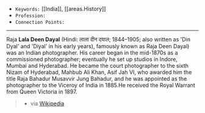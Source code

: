 
- `Keywords:` [[India]], [[areas.History]]
- `Profession:`
- `Connection Points:`

---

Raja **Lala Deen Dayal** (Hindi: लाला दीन दयाल; 1844–1905; also written as 'Din Dyal' and 'Diyal' in his early years), famously known as Raja Deen Dayal) was an Indian photographer. His career began in the mid-1870s as a commissioned photographer; eventually he set up studios in Indore, Mumbai and Hyderabad. He became the court photographer to the sixth Nizam of Hyderabad, Mahbub Ali Khan, Asif Jah VI, who awarded him the title Raja Bahadur Musavvir Jung Bahadur, and he was appointed as the photographer to the Viceroy of India in 1885.He received the Royal Warrant from Queen Victoria in 1897.

> - via [Wikipedia](https://en.wikipedia.org/wiki/Lala%20Deen%20Dayal)
